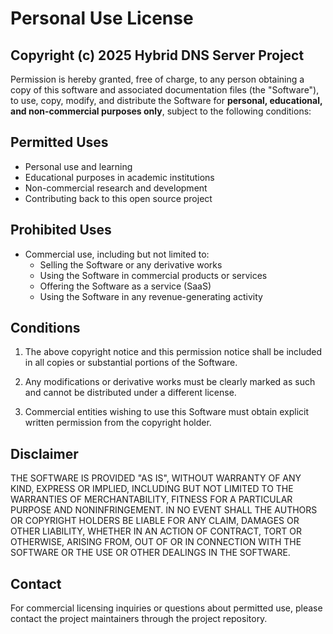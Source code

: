# Personal Use License

## Copyright (c) 2025 Hybrid DNS Server Project

Permission is hereby granted, free of charge, to any person obtaining a copy of this software and associated documentation files (the "Software"), to use, copy, modify, and distribute the Software for **personal, educational, and non-commercial purposes only**, subject to the following conditions:

## Permitted Uses
- Personal use and learning
- Educational purposes in academic institutions
- Non-commercial research and development
- Contributing back to this open source project

## Prohibited Uses
- Commercial use, including but not limited to:
  - Selling the Software or any derivative works
  - Using the Software in commercial products or services
  - Offering the Software as a service (SaaS)
  - Using the Software in any revenue-generating activity

## Conditions
1. The above copyright notice and this permission notice shall be included in all copies or substantial portions of the Software.

2. Any modifications or derivative works must be clearly marked as such and cannot be distributed under a different license.

3. Commercial entities wishing to use this Software must obtain explicit written permission from the copyright holder.

## Disclaimer
THE SOFTWARE IS PROVIDED "AS IS", WITHOUT WARRANTY OF ANY KIND, EXPRESS OR IMPLIED, INCLUDING BUT NOT LIMITED TO THE WARRANTIES OF MERCHANTABILITY, FITNESS FOR A PARTICULAR PURPOSE AND NONINFRINGEMENT. IN NO EVENT SHALL THE AUTHORS OR COPYRIGHT HOLDERS BE LIABLE FOR ANY CLAIM, DAMAGES OR OTHER LIABILITY, WHETHER IN AN ACTION OF CONTRACT, TORT OR OTHERWISE, ARISING FROM, OUT OF OR IN CONNECTION WITH THE SOFTWARE OR THE USE OR OTHER DEALINGS IN THE SOFTWARE.

## Contact
For commercial licensing inquiries or questions about permitted use, please contact the project maintainers through the project repository.